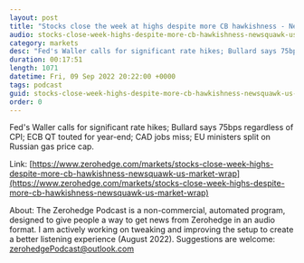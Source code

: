 ```yaml
---
layout: post
title: "Stocks close the week at highs despite more CB hawkishness - Newsquawk US Market Wrap"
audio: stocks-close-week-highs-despite-more-cb-hawkishness-newsquawk-us-market-wrap-0
category: markets
desc: "Fed's Waller calls for significant rate hikes; Bullard says 75bps regardless of CPI; ECB QT touted for year-end; CAD jobs miss; EU ministers split on Russian gas price cap."
duration: 00:17:51
length: 1071
datetime: Fri, 09 Sep 2022 20:22:00 +0000
tags: podcast
guid: stocks-close-week-highs-despite-more-cb-hawkishness-newsquawk-us-market-wrap-0
order: 0
---
```

Fed's Waller calls for significant rate hikes; Bullard says 75bps regardless of CPI; ECB QT touted for year-end; CAD jobs miss; EU ministers split on Russian gas price cap.

Link: [https://www.zerohedge.com/markets/stocks-close-week-highs-despite-more-cb-hawkishness-newsquawk-us-market-wrap](https://www.zerohedge.com/markets/stocks-close-week-highs-despite-more-cb-hawkishness-newsquawk-us-market-wrap)

About: The Zerohedge Podcast is a non-commercial, automated program, designed to give people a way to get news from Zerohedge in an audio format.  I am actively working on tweaking and improving the setup to create a better listening experience (August 2022).  Suggestions are welcome: [zerohedgePodcast@outlook.com](mailto:zerohedgePodcast@outlook.com)